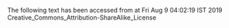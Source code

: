 The following text has been accessed from at Fri Aug 9 04:02:19 IST 2019
Creative_Commons_Attribution-ShareAlike_License
